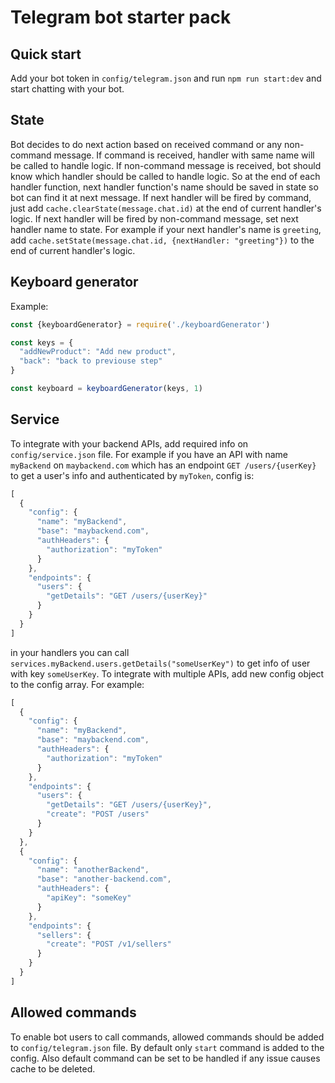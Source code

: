 # Telegram bot starter pack

## Quick start
Add your bot token in `config/telegram.json` and run `npm run start:dev` and start chatting with your bot.

## State
Bot decides to do next action based on received command or any non-command message.
If command is received, handler with same name will be called to handle logic. If non-command message
is received, bot should know which handler should be called to handle logic. So at the end of
each handler function, next handler function's name should be saved in state so bot can find it at next message.
If next handler will be fired by command, just add `cache.clearState(message.chat.id)` at the end of current handler's logic.
If next handler will be fired by non-command message, set next handler name to state.
For example if your next handler's name is `greeting`, add `cache.setState(message.chat.id, {nextHandler: "greeting"})`
to the end of current handler's logic.

## Keyboard generator
Example:
```javascript
const {keyboardGenerator} = require('./keyboardGenerator')

const keys = {
  "addNewProduct": "Add new product",
  "back": "back to previouse step"
}

const keyboard = keyboardGenerator(keys, 1)
```

## Service
To integrate with your backend APIs, add required info on `config/service.json` file.
For example if you have an API with name `myBackend` on `maybackend.com` which has an endpoint
`GET /users/{userKey}` to get a user's info and authenticated by `myToken`, config is:
```javascript
[
  {
    "config": {
      "name": "myBackend",
      "base": "maybackend.com",
      "authHeaders": {
        "authorization": "myToken"
      }
    },
    "endpoints": {
      "users": {
        "getDetails": "GET /users/{userKey}"
      }
    }
  }
]
```
in your handlers you can call `services.myBackend.users.getDetails("someUserKey")` to get info
of user with key `someUserKey`.
To integrate with multiple APIs, add new config object to the config array. For example:
```javascript
[
  {
    "config": {
      "name": "myBackend",
      "base": "maybackend.com",
      "authHeaders": {
        "authorization": "myToken"
      }
    },
    "endpoints": {
      "users": {
        "getDetails": "GET /users/{userKey}",
        "create": "POST /users"
      }
    }
  },
  {
    "config": {
      "name": "anotherBackend",
      "base": "another-backend.com",
      "authHeaders": {
        "apiKey": "someKey"
      }
    },
    "endpoints": {
      "sellers": {
        "create": "POST /v1/sellers"
      }
    }
  }
]

```

## Allowed commands
To enable bot users to call commands, allowed commands should be added to `config/telegram.json` file.
By default only `start` command is added to the config. Also default command can be set to be handled if
any issue causes cache to be deleted.
